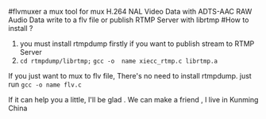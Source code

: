 #flvmuxer
a mux tool for mux H.264 NAL Video Data with ADTS-AAC RAW Audio Data write to a flv file or publish RTMP Server with librtmp 
#How to install ?
1) you must install rtmpdump firstly if you want to publish stream to RTMP Server
2) `cd rtmpdump/librtmp;` `gcc -o  name xiecc_rtmp.c librtmp.a`

If you just want to mux to flv file, There's no need to install rtmpdump.
just run `gcc -o name flv.c`

If it can help you a little,  I'll be glad .
We can make a friend , I live in Kunming China
